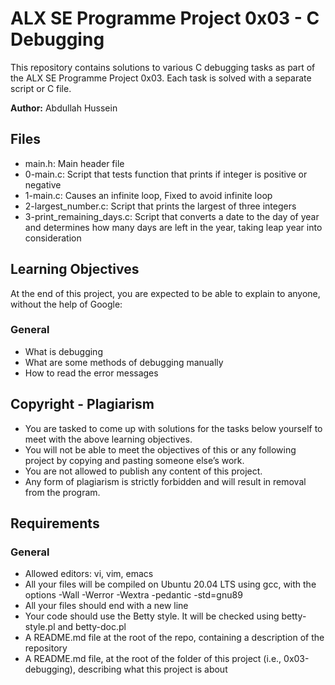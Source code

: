 # ALX SE Programme Project 0x03 - C Debugging

This repository contains solutions to various C debugging tasks as part of the ALX SE Programme Project 0x03. Each task is solved with a separate script or C file.

**Author:** Abdullah Hussein

## Files

- main.h: Main header file
- 0-main.c: Script that tests function that prints if integer is positive or negative
- 1-main.c: Causes an infinite loop, Fixed to avoid infinite loop
- 2-largest_number.c: Script that prints the largest of three integers
- 3-print_remaining_days.c: Script that converts a date to the day of year and determines how many days are left in the year, taking leap year into consideration

## Learning Objectives

At the end of this project, you are expected to be able to explain to anyone, without the help of Google:

### General

- What is debugging
- What are some methods of debugging manually
- How to read the error messages

## Copyright - Plagiarism

- You are tasked to come up with solutions for the tasks below yourself to meet with the above learning objectives.
- You will not be able to meet the objectives of this or any following project by copying and pasting someone else’s work.
- You are not allowed to publish any content of this project.
- Any form of plagiarism is strictly forbidden and will result in removal from the program.

## Requirements

### General

- Allowed editors: vi, vim, emacs
- All your files will be compiled on Ubuntu 20.04 LTS using gcc, with the options -Wall -Werror -Wextra -pedantic -std=gnu89
- All your files should end with a new line
- Your code should use the Betty style. It will be checked using betty-style.pl and betty-doc.pl
- A README.md file at the root of the repo, containing a description of the repository
- A README.md file, at the root of the folder of this project (i.e., 0x03-debugging), describing what this project is about
